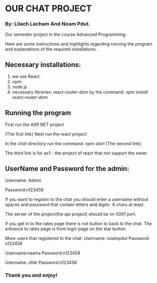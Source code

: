 # OUR CHAT PROJECT
### By: Lilach Lacham And Noam Pdut. 
Our semester project in the course Advanced Programming.

Here are some instructions and highlights regarding running the program and explanations of the required installations.

## Necessary installations:
1. we use React.
2. npm.
3. node.js
4. necessary libraries: react-router-dom by the command: *npm install react-router-dom*

## Running the program
First run the ASP.NET project

(The first link)
Next run the react project:

In the *chat* directory run the command: *npm start*
(The second link)


The third link is for ex1 - the project of react  that not support the sever.

## UserName and Password for the admin:
Username: Admin

Password:n123456

If you want to register to the chat you should enter a username without spaces and password that contain letters and digits- 6 chars at least. 

The server of the project(the api project) should be on 5001 port. 

If you get in to the rates page there is not button to back to the chat.
The entrance to rates page is from login page on the star button.

More users that registered to the chat:
Username: noampdut 
Password: n123456

Username:naama 
Password:n123456

Username: ofek 
Password:n123456

### Thank you and enjoy! 